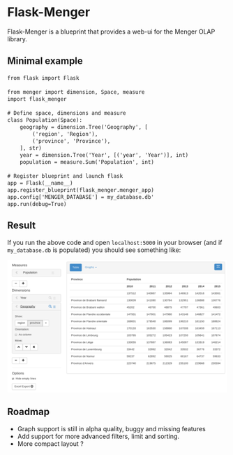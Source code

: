 
# Flask-Menger

Flask-Menger is a blueprint that provides a web-ui for the Menger
OLAP library.


## Minimal example

    from flask import Flask

    from menger import dimension, Space, measure
    import flask_menger

    # Define space, dimensions and measure
    class Population(Space):
        geography = dimension.Tree('Geography', [
            ('region', 'Region'),
            ('province', 'Province'),
        ], str)
        year = dimension.Tree('Year', [('year', 'Year')], int)
        population = measure.Sum('Population', int)

    # Register blueprint and launch flask
    app = Flask(__name__)
    app.register_blueprint(flask_menger.menger_app)
    app.config['MENGER_DATABASE'] = my_database.db'
    app.run(debug=True)


## Result

If you run the above code and open `localhost:5000` in your browser
(and if `my_database.db` is populated) you should see something like:

![Screenshot](screenshot.png)


## Roadmap

  - Graph support is still in alpha quality, buggy and missing features
  - Add support for more advanced filters, limit and sorting.
  - More compact layout ?
